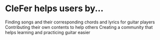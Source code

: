 # CleFer helps users by...
Finding songs and their corresponding chords and lyrics for guitar players
Contributing their own contents to help others
Creating a community that helps learning and practicing guitar easier
